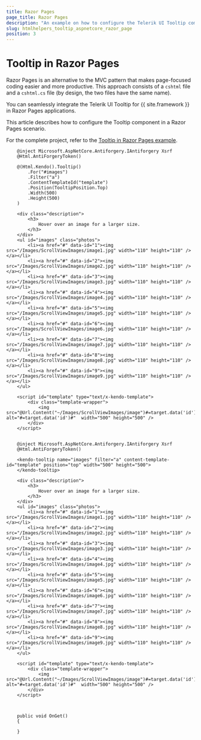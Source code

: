 ```yaml
---
title: Razor Pages
page_title: Razor Pages
description: "An example on how to configure the Telerik UI Tooltip component for {{ site.framework }} in a Razor Page."
slug: htmlhelpers_tooltip_aspnetcore_razor_page
position: 3
---
```


# Tooltip in Razor Pages

Razor Pages is an alternative to the MVC pattern that makes page-focused coding easier and more productive. This approach consists of a `cshtml` file and a `cshtml.cs` file (by design, the two files have the same name). 

You can seamlessly integrate the Telerik UI Tooltip for {{ site.framework }} in Razor Pages applications.

This article describes how to configure the Tooltip component in a Razor Pages scenario.

For the complete project, refer to the [Tooltip in Razor Pages example](https://github.com/telerik/ui-for-aspnet-core-examples/blob/master/Telerik.Examples.RazorPages/Telerik.Examples.RazorPages/Pages/Tooltip/TooltipIndex.cshtml).

```tab-HtmlHelper(cshtml)        
    @inject Microsoft.AspNetCore.Antiforgery.IAntiforgery Xsrf
    @Html.AntiForgeryToken()

    @(Html.Kendo().Tooltip()
        .For("#images")
        .Filter("a")
        .ContentTemplateId("template")
        .Position(TooltipPosition.Top)
        .Width(500)
        .Height(500)
    )

    <div class="description">
        <h3>
            Hover over an image for a larger size.
        </h3>
    </div>
    <ul id="images" class="photos">
        <li><a href="#" data-id="1"><img src="/Images/ScrollViewImages/image1.jpg" width="110" height="110" /></a></li>
        <li><a href="#" data-id="2"><img src="/Images/ScrollViewImages/image2.jpg" width="110" height="110" /></a></li>
        <li><a href="#" data-id="3"><img src="/Images/ScrollViewImages/image3.jpg" width="110" height="110" /></a></li>
        <li><a href="#" data-id="4"><img src="/Images/ScrollViewImages/image4.jpg" width="110" height="110" /></a></li>
        <li><a href="#" data-id="5"><img src="/Images/ScrollViewImages/image5.jpg" width="110" height="110" /></a></li>
        <li><a href="#" data-id="6"><img src="/Images/ScrollViewImages/image6.jpg" width="110" height="110" /></a></li>
        <li><a href="#" data-id="7"><img src="/Images/ScrollViewImages/image7.jpg" width="110" height="110" /></a></li>
        <li><a href="#" data-id="8"><img src="/Images/ScrollViewImages/image8.jpg" width="110" height="110" /></a></li>
        <li><a href="#" data-id="9"><img src="/Images/ScrollViewImages/image9.jpg" width="110" height="110" /></a></li>
    </ul>

    <script id="template" type="text/x-kendo-template">
        <div class="template-wrapper">
            <img src="@Url.Content("~/Images/ScrollViewImages/image")#=target.data('id')#.jpg" alt="#=target.data('id')#"  width="500" height="500" />
        </div>
    </script>
	
```
```tab-TagHelper(cshtml)        
    @inject Microsoft.AspNetCore.Antiforgery.IAntiforgery Xsrf
    @Html.AntiForgeryToken()

    <kendo-tooltip name="images" filter="a" content-template-id="template" position="top" width="500" height="500">
    </kendo-tooltip>

    <div class="description">
        <h3>
            Hover over an image for a larger size.
        </h3>
    </div>
    <ul id="images" class="photos">
        <li><a href="#" data-id="1"><img src="/Images/ScrollViewImages/image1.jpg" width="110" height="110" /></a></li>
        <li><a href="#" data-id="2"><img src="/Images/ScrollViewImages/image2.jpg" width="110" height="110" /></a></li>
        <li><a href="#" data-id="3"><img src="/Images/ScrollViewImages/image3.jpg" width="110" height="110" /></a></li>
        <li><a href="#" data-id="4"><img src="/Images/ScrollViewImages/image4.jpg" width="110" height="110" /></a></li>
        <li><a href="#" data-id="5"><img src="/Images/ScrollViewImages/image5.jpg" width="110" height="110" /></a></li>
        <li><a href="#" data-id="6"><img src="/Images/ScrollViewImages/image6.jpg" width="110" height="110" /></a></li>
        <li><a href="#" data-id="7"><img src="/Images/ScrollViewImages/image7.jpg" width="110" height="110" /></a></li>
        <li><a href="#" data-id="8"><img src="/Images/ScrollViewImages/image8.jpg" width="110" height="110" /></a></li>
        <li><a href="#" data-id="9"><img src="/Images/ScrollViewImages/image9.jpg" width="110" height="110" /></a></li>
    </ul>

    <script id="template" type="text/x-kendo-template">
        <div class="template-wrapper">
            <img src="@Url.Content("~/Images/ScrollViewImages/image")#=target.data('id')#.jpg" alt="#=target.data('id')#"  width="500" height="500" />
        </div>
    </script>
	
```
```tab-PageModel(cshtml.cs)      
	
    public void OnGet()
    {

    }
    
```
